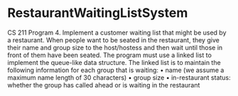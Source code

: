 # RestaurantWaitingListSystem
CS 211 Program 4. Implement a customer waiting list that might be used by a restaurant.
When people want to be seated in the restaurant, they give their name and group
size to the host/hostess and then wait until those in front of them have been seated. The program
must use a linked list to implement the queue-like data structure.
The linked list is to maintain the following information for each group that is waiting:
• name (we assume a maximum name length of 30 characters)
• group size
• in-restaurant status: whether the group has called ahead or is waiting in the restaurant
